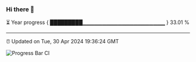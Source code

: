 ### Hi there 👋

⏳ Year progress { █████████▁▁▁▁▁▁▁▁▁▁▁▁▁▁▁▁▁▁▁▁▁ } 33.01 %

---

⏰ Updated on Tue, 30 Apr 2024 19:36:24 GMT

![Progress Bar CI](https://github.com/IshwaranRudhara/GIT-ACTION/workflows/Progress%20Bar%20CI/badge.svg)
